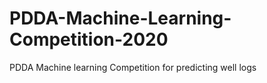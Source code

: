 # PDDA-Machine-Learning-Competition-2020
PDDA Machine learning Competition for predicting well logs
